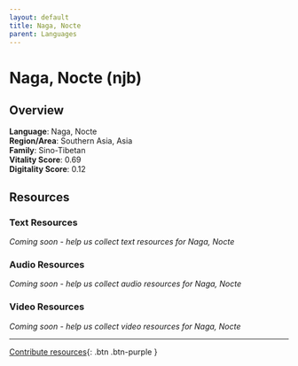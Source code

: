 ```yaml
---
layout: default
title: Naga, Nocte
parent: Languages
---
```


# Naga, Nocte (njb)

## Overview

**Language**: Naga, Nocte  
**Region/Area**: Southern Asia, Asia  
**Family**: Sino-Tibetan  
**Vitality Score**: 0.69  
**Digitality Score**: 0.12  

## Resources

### Text Resources
*Coming soon - help us collect text resources for Naga, Nocte*

### Audio Resources
*Coming soon - help us collect audio resources for Naga, Nocte*

### Video Resources
*Coming soon - help us collect video resources for Naga, Nocte*

---

[Contribute resources](https://fairtrain.github.io/){: .btn .btn-purple }
